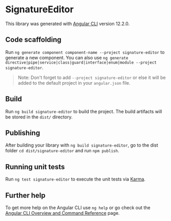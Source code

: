 # SignatureEditor

This library was generated with [Angular CLI](https://github.com/angular/angular-cli) version 12.2.0.

## Code scaffolding

Run `ng generate component component-name --project signature-editor` to generate a new component. You can also use `ng generate directive|pipe|service|class|guard|interface|enum|module --project signature-editor`.
> Note: Don't forget to add `--project signature-editor` or else it will be added to the default project in your `angular.json` file. 

## Build

Run `ng build signature-editor` to build the project. The build artifacts will be stored in the `dist/` directory.

## Publishing

After building your library with `ng build signature-editor`, go to the dist folder `cd dist/signature-editor` and run `npm publish`.

## Running unit tests

Run `ng test signature-editor` to execute the unit tests via [Karma](https://karma-runner.github.io).

## Further help

To get more help on the Angular CLI use `ng help` or go check out the [Angular CLI Overview and Command Reference](https://angular.io/cli) page.
